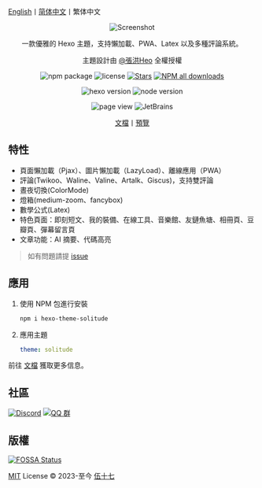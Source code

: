 [English](README_en-US.md)丨[简体中文](README.md)丨繁体中文

<div align="center">

<div style="width: 60%; margin: 0 auto">

![Screenshot](.github/screenshot.avif)

</div>

一款優雅的 Hexo 主題，支持懶加載、PWA、Latex 以及多種評論系統。

主題設計由 [@張洪Heo](https://github.com/zhheo) 全權授權

![npm package](https://img.shields.io/npm/v/hexo-theme-solitude)
![license](https://img.shields.io/github/license/everfu/hexo-theme-solitude?color=FF5531)
[![Stars](https://img.shields.io/github/stars/everfu/hexo-theme-solitude)](https://github.com/everfu/hexo-theme-solitude/stargazers)
[![NPM all downloads](https://img.shields.io/npm/dy/hexo-theme-solitude?color=white)](https://www.npmjs.com/package/hexo-theme-solitude)

![hexo version](https://img.shields.io/badge/hexo-7.0.0+-blue?logo=hexo&logoColor=white)
![node version](https://img.shields.io/badge/node-14.0.0+-white?logo=node.js&logoColor=white)

![page view](https://komarev.com/ghpvc/?username=hexo-theme-solitude&abbreviated=true)
![JetBrains](https://img.shields.io/badge/jetbrains-support-black?logo=jetbrains)

[文檔](https://solitude.js.org/zh/)丨[預覽](https://blog.everfu.cn/)

</div>

## 特性

- 頁面懶加載（Pjax）、圖片懶加載（LazyLoad）、離線應用（PWA）
- 評論(Twikoo、Waline、Valine、Artalk、Giscus)，支持雙評論
- 晝夜切換(ColorMode)
- 燈箱(medium-zoom、fancybox)
- 數學公式(Latex)
- 特色頁面：即刻短文、我的裝備、在線工具、音樂館、友鏈魚塘、相冊頁、豆瓣頁、彈幕留言頁
- 文章功能：AI 摘要、代碼高亮

> 如有問題請提 [issue](https://github.com/everfu/hexo-theme-solitude/issues)

## 應用

1. 使用 NPM 包進行安裝

      ```bash
      npm i hexo-theme-solitude
      ```

2. 應用主題

      ```yaml
      theme: solitude
      ```

前往 [文檔](https://solitude.js.org/zh/) 獲取更多信息。

## 社區

[![Discord](https://img.shields.io/discord/1266610921942548553?logo=discord&label=discord&logoColor=white)](https://discord.gg/HZXAnK4Sut)
[![QQ 群](https://img.shields.io/badge/QQ%20群-948375336-FFD700?logo=Tencent-QQ&logoColor=white)](https://qm.qq.com/q/mxfomMvJPG)

## 版權

[![FOSSA Status](https://app.fossa.com/api/projects/git%2Bgithub.com%2Fvalor-x%2Fhexo-theme-solitude.svg?type=small)](https://app.fossa.com/projects/git%2Bgithub.com%2Fvalor-x%2Fhexo-theme-solitude?ref=badge_large)

[MIT](./LICENSE) License &copy; 2023-至今 [伍十七](https://github.com/everfu)
